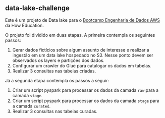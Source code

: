 ## data-lake-challenge

Este é um projeto de Data lake para o [Bootcamp Engenharia de Dados AWS](https://howedu.com.br/cohort/engenharia-de-dados) da How Education.

O projeto foi dividido em duas etapas. A primeira contempla os seguintes passos:
1. Gerar dados fictícios sobre algum assunto de interesse e realizar a ingestão em um data lake hospedado no S3. Nesse ponto devem ser observados os layers e partições dos dados.
2. Configurar um crawler do Glue para catalogar os dados em tabelas.
3. Realizar 3 consultas nas tabelas criadas.

Já a segunda etapa contempla os passos a seguir:
1. Criar um script pyspark para processar os dados da camada `raw` para a camada `stage`.
2. Criar um script pyspark para processar os dados da camada `stage` para a camada `curated`.
3. Realizar 3 consultas nas tabelas curadas.
